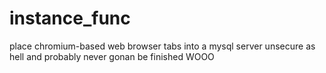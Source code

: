 # instance_func
place chromium-based web browser tabs into a mysql server
unsecure as hell
and probably never gonan be finished
WOOO
